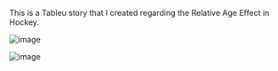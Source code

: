 This is a Tableu story that I created regarding the Relative Age Effect in Hockey.

![image](https://private-user-images.githubusercontent.com/169910014/337406771-ab2b38f2-33a0-43f9-b9a0-f8fe8a9bca15.png?jwt=eyJhbGciOiJIUzI1NiIsInR5cCI6IkpXVCJ9.eyJpc3MiOiJnaXRodWIuY29tIiwiYXVkIjoicmF3LmdpdGh1YnVzZXJjb250ZW50LmNvbSIsImtleSI6ImtleTUiLCJleHAiOjE3MTc3MDE3MzMsIm5iZiI6MTcxNzcwMTQzMywicGF0aCI6Ii8xNjk5MTAwMTQvMzM3NDA2NzcxLWFiMmIzOGYyLTMzYTAtNDNmOS1iOWEwLWY4ZmU4YTliY2ExNS5wbmc_WC1BbXotQWxnb3JpdGhtPUFXUzQtSE1BQy1TSEEyNTYmWC1BbXotQ3JlZGVudGlhbD1BS0lBVkNPRFlMU0E1M1BRSzRaQSUyRjIwMjQwNjA2JTJGdXMtZWFzdC0xJTJGczMlMkZhd3M0X3JlcXVlc3QmWC1BbXotRGF0ZT0yMDI0MDYwNlQxOTE3MTNaJlgtQW16LUV4cGlyZXM9MzAwJlgtQW16LVNpZ25hdHVyZT0yOWE0OTk0OTJkZWViZjUxMDU5Zjk4MTA5Y2UzMDE0OGNhMDA5ODVmYzJlMWFiY2M4ZjhjZTk2OTUxZTFhOTVjJlgtQW16LVNpZ25lZEhlYWRlcnM9aG9zdCZhY3Rvcl9pZD0wJmtleV9pZD0wJnJlcG9faWQ9MCJ9.yI1owTNEti6Rm2tHHuWmEMbgsqYmovk3eI75tBXD7O0)

![image](https://private-user-images.githubusercontent.com/169910014/337406844-60d43e24-1c33-468a-bf66-11d895adef37.png?jwt=eyJhbGciOiJIUzI1NiIsInR5cCI6IkpXVCJ9.eyJpc3MiOiJnaXRodWIuY29tIiwiYXVkIjoicmF3LmdpdGh1YnVzZXJjb250ZW50LmNvbSIsImtleSI6ImtleTUiLCJleHAiOjE3MTc3MDE4MTcsIm5iZiI6MTcxNzcwMTUxNywicGF0aCI6Ii8xNjk5MTAwMTQvMzM3NDA2ODQ0LTYwZDQzZTI0LTFjMzMtNDY4YS1iZjY2LTExZDg5NWFkZWYzNy5wbmc_WC1BbXotQWxnb3JpdGhtPUFXUzQtSE1BQy1TSEEyNTYmWC1BbXotQ3JlZGVudGlhbD1BS0lBVkNPRFlMU0E1M1BRSzRaQSUyRjIwMjQwNjA2JTJGdXMtZWFzdC0xJTJGczMlMkZhd3M0X3JlcXVlc3QmWC1BbXotRGF0ZT0yMDI0MDYwNlQxOTE4MzdaJlgtQW16LUV4cGlyZXM9MzAwJlgtQW16LVNpZ25hdHVyZT1iZGNiNTM2NzRhNmUwOGMzZWE4NmY0NDg0Y2I1ODY4ZjZjZDg0YzRkNTBmMWI4NjZjOTdkZjBiZjBjN2IwNmQ2JlgtQW16LVNpZ25lZEhlYWRlcnM9aG9zdCZhY3Rvcl9pZD0wJmtleV9pZD0wJnJlcG9faWQ9MCJ9.lTgun5XeGFRb6IEy33SGXk3o3lWqddVo7UdPhxJ6JGU)

